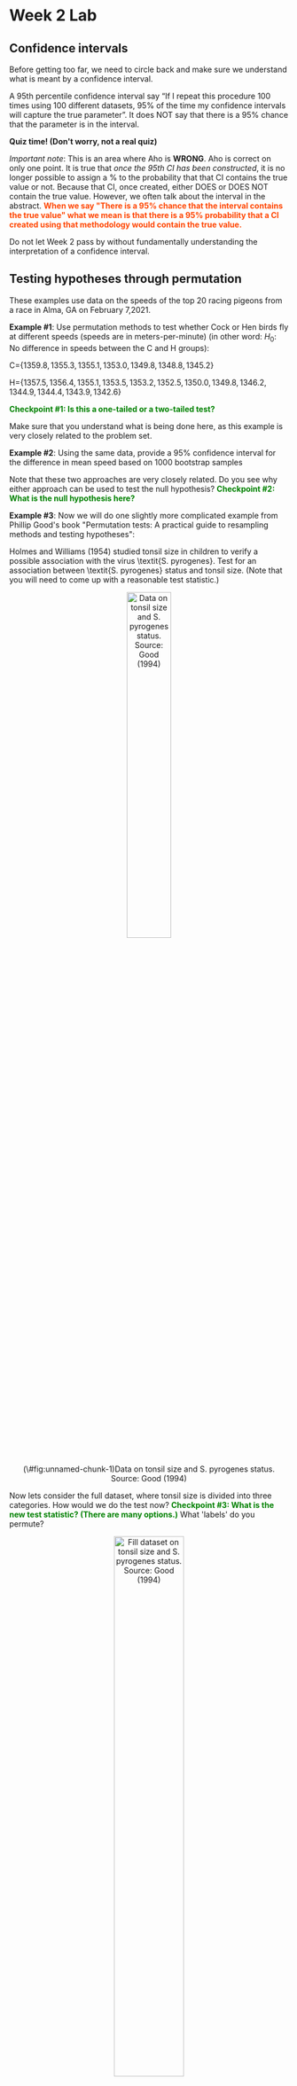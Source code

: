Week 2 Lab
=============

Confidence intervals
-----------------------

Before getting too far, we need to circle back and make sure we understand what is meant by a confidence interval. 

A 95th percentile confidence interval say “If I repeat this procedure 100 times using 100 different datasets, 95% of the time my confidence intervals will capture the true parameter”. It does NOT say that there is a 95% chance that the parameter is in the interval.

**Quiz time! (Don't worry, not a real quiz)**

*Important note*: This is an area where Aho is **WRONG**. Aho is correct on only one point. It is true that *once the 95th CI has been constructed*, it is no longer possible to assign a $\%$ to the probability that that CI contains the true value or not. Because that CI, once created, either DOES or DOES NOT contain the true value. However, we often talk about the interval in the abstract. **<span style="color: orangered;">When we say "There is a 95$\%$ chance that the interval contains the true value" what we mean is that there is a 95$\%$ probability that a CI created using that methodology would contain the true value.</span>**

Do not let Week 2 pass by without fundamentally understanding the interpretation of a confidence interval. 

Testing hypotheses through permutation
------------------------------------

These examples use data on the speeds of the top 20 racing pigeons from a race in Alma, GA on February 7,2021. 

**Example #1**: Use permutation methods to test whether Cock or Hen birds fly at different speeds (speeds are in meters-per-minute) (in other word: $H_{0}$: No difference in speeds between the C and H groups):

C=$\{1359.8,1355.3,1355.1,1353.0,1349.8,1348.8,1345.2\}$

H=$\{1357.5,1356.4,1355.1,1353.5,1353.2,1352.5,1350.0,1349.8,1346.2,1344.9,1344.4,1343.9,1342.6\}$

**<span style="color: green;">Checkpoint #1: Is this a one-tailed or a two-tailed test?</span>**

Make sure that you understand what is being done here, as this example is very closely related to the problem set.


**Example #2**: Using the same data, provide a 95% confidence interval for the difference in mean speed based on 1000 bootstrap samples

Note that these two approaches are very closely related. Do you see why either approach can be used to test the null hypothesis? **<span style="color: green;">Checkpoint #2: What is the null hypothesis here?</span>**

**Example #3**: Now we will do one slightly more complicated example from Phillip Good's book "Permutation tests: A practical guide to resampling methods and testing hypotheses":

Holmes and Williams (1954) studied tonsil size in children to verify a possible association with the virus \textit{S. pyrogenes}. Test for an association between \textit{S. pyrogenes} status and tonsil size. (Note that you will need to come up with a reasonable test statistic.)

<div class="figure" style="text-align: center">
<img src="Table2categories.png" alt="Data on tonsil size and S. pyrogenes status. Source: Good (1994)" width="40%" />
<p class="caption">(\#fig:unnamed-chunk-1)Data on tonsil size and S. pyrogenes status. Source: Good (1994)</p>
</div>

Now lets consider the full dataset, where tonsil size is divided into three categories. How would we do the test now? **<span style="color: green;">Checkpoint #3: What is the new test statistic? (There are many options.)</span>** What 'labels' do you permute?

<div class="figure" style="text-align: center">
<img src="Table3categories.png" alt="Fill dataset on tonsil size and S. pyrogenes status. Source: Good (1994)" width="50%" />
<p class="caption">(\#fig:unnamed-chunk-2)Fill dataset on tonsil size and S. pyrogenes status. Source: Good (1994)</p>
</div>

Basics of bootstrap and jackknife
------------------------------------

To get started with bootstrap and jackknife techniques, we start by working through a very simple example. First we simulate some data


```r
x<-seq(0,9,by=1)
```

This will constutute our "data". Let's print the result of sampling with replacement to get a sense for it...


```r
table(sample(x,size=length(x),replace=T))
```

```
## 
## 0 1 3 6 8 
## 1 3 1 4 1
```

Now we will write a little script to take bootstrap samples and calculate the means of each of these bootstrap samples


```r
xmeans<-vector(length=1000)
for (i in 1:1000)
  {
  xmeans[i]<-mean(sample(x,replace=T))
  }
```

The actual number of bootstrapped samples is arbitrary *at this point* but there are ways of characterizing the precision of the bootstrap (jackknife-after-bootstrap) which might inform the number of bootstrap samples needed. *In practice*, people tend to pick some arbitrary but large number of bootstrap samples because computers are so fast that it is often easy to draw far more samples than are actually needed. When calculation of the statistic is slow (as might be the case if you are using the samples to construct a phylogeny, for example), then you would need to be more concerned with the number of bootstrap samples. 

First, lets just look at a histogram of the bootstrapped means and plot the actual sample mean on the histogram for comparison



```r
hist(xmeans,breaks=30,col="pink")
abline(v=mean(x),lwd=2)
```

<img src="Week-2-lab_files/figure-html/unnamed-chunk-6-1.png" width="672" />

Calculating bias and standard error
-----------------------------------

From these we can calculate the bias and standard deviation for the mean (which is the "statistic"):

$$
\widehat{Bias_{boot}} = \left(\frac{1}{k}\sum^{k}_{i=1}\theta^{*}_{i}\right)-\hat{\theta}
$$


```r
bias.boot<-mean(xmeans)-mean(x)
bias.boot
```

```
## [1] 0.0173
```

```r
hist(xmeans,breaks=30,col="pink")
abline(v=mean(x),lwd=5,col="black")
abline(v=mean(xmeans),lwd=2,col="yellow")
```

<img src="Week-2-lab_files/figure-html/unnamed-chunk-7-1.png" width="672" />

$$
\widehat{s.e._{boot}} = \sqrt{\frac{1}{k-1}\sum^{k}_{i=1}(\theta^{*}_{i}-\bar{\theta^{*}})^{2}}
$$


```r
se.boot<-sd(xmeans)
```

We can find the confidence intervals in two ways:

Method #1: Assume the bootstrap statistics are normally distributed


```r
LL.boot<-mean(xmeans)-1.96*se.boot #where did 1.96 come from?
UL.boot<-mean(xmeans)+1.96*se.boot
LL.boot
```

```
## [1] 2.73547
```

```r
UL.boot
```

```
## [1] 6.29913
```

Method #2: Simply take the quantiles of the bootstrap statistics


```r
quantile(xmeans,c(0.025,0.975))
```

```
##  2.5% 97.5% 
##   2.8   6.3
```

Let's compare this to what we would have gotten if we had used normal distribution theory. First we have to calculate the standard error:


```r
se.normal<-sqrt(var(x)/length(x))
LL.normal<-mean(x)-qt(0.975,length(x)-1)*se.normal
UL.normal<-mean(x)+qt(0.975,length(x)-1)*se.normal
LL.normal
```

```
## [1] 2.334149
```

```r
UL.normal
```

```
## [1] 6.665851
```

In this case, the confidence intervals we got from the normal distribution theory are too wide.

**<span style="color: green;">Checkpoint #4: Does it make sense why the normal distribution theory intervals are too wide?</span>** Because the original were were uniformly distributed, the data has higher variance than would be expected and therefore the standard error is higher than would be expected.

There are two packages that provide functions for bootstrapping, 'boot' and 'boostrap'. We will start by using the 'bootstrap' package, which was originally designed for Efron and Tibshirani's monograph on the bootstrap. 

To test the main functionality of the 'bootstrap' package, we will use the data we already have. The 'bootstrap' function requires the input of a user-defined function to calculate the statistic of interest. Here I will write a function that calculates the mean of the input values.


```r
library(bootstrap)
theta<-function(x)
  {
    mean(x)
  }
results<-bootstrap(x=x,nboot=1000,theta=theta)
results
```

```
## $thetastar
##    [1] 4.6 3.8 4.6 4.5 4.7 3.6 5.2 5.4 6.3 4.2 3.5 5.8 5.3 3.4 5.6 5.2 5.2 5.0
##   [19] 2.7 4.4 4.4 4.4 3.5 3.7 5.3 3.6 4.6 5.1 5.1 3.2 5.3 3.8 3.9 4.6 4.8 2.2
##   [37] 3.7 4.7 4.9 3.8 4.7 3.9 4.5 5.2 3.5 5.9 5.2 4.4 4.2 3.4 4.7 4.8 3.7 5.5
##   [55] 4.8 4.8 4.5 3.3 4.6 3.9 4.3 6.1 4.6 4.4 3.9 4.1 5.7 5.9 4.7 4.8 4.8 3.6
##   [73] 4.5 6.2 6.0 6.0 3.3 5.6 4.7 4.1 5.7 4.9 5.4 4.3 3.6 4.8 5.0 5.7 5.8 5.2
##   [91] 3.1 2.0 4.7 4.0 4.9 5.0 5.3 3.1 4.3 4.3 5.6 2.9 3.8 5.5 4.8 4.7 4.6 4.5
##  [109] 4.7 3.7 6.9 4.7 4.5 5.4 5.3 6.0 4.5 3.0 5.8 4.5 4.7 6.4 5.0 2.7 4.3 3.9
##  [127] 4.4 5.8 4.9 3.5 5.3 5.2 5.4 4.4 4.2 3.5 5.4 5.1 5.9 4.0 5.7 4.5 5.8 6.1
##  [145] 5.4 2.9 5.3 4.8 4.7 4.8 4.1 4.4 5.4 5.8 4.6 4.6 5.9 4.5 4.0 3.4 5.8 4.6
##  [163] 5.5 7.2 4.8 4.1 5.2 3.9 6.1 4.5 4.3 3.8 4.9 4.6 5.7 4.2 5.0 5.4 4.1 3.1
##  [181] 3.5 4.8 4.7 5.6 4.4 2.7 4.8 4.7 4.6 4.6 4.2 5.7 4.1 4.4 3.4 4.1 5.2 6.2
##  [199] 4.1 5.0 4.0 4.3 4.9 5.5 5.7 4.0 4.0 4.5 5.8 4.6 5.2 3.5 4.1 6.3 4.8 6.0
##  [217] 4.6 4.6 5.3 4.9 5.5 4.8 4.5 3.9 5.0 3.7 4.8 3.4 4.2 4.1 2.7 4.1 5.5 5.0
##  [235] 4.7 4.3 4.5 3.6 5.9 3.7 5.4 5.6 4.4 6.1 4.5 4.9 4.9 4.1 5.3 3.5 5.6 2.8
##  [253] 4.8 3.2 3.9 3.2 5.4 3.7 3.4 3.9 5.0 3.9 5.2 3.1 5.1 4.6 4.5 3.7 5.3 3.3
##  [271] 4.2 3.5 3.6 5.5 4.7 6.0 5.0 3.8 1.6 6.1 3.5 5.3 5.4 4.7 3.9 4.6 4.0 4.2
##  [289] 3.7 2.8 4.3 3.8 5.3 4.2 4.5 4.7 3.8 4.1 5.5 5.0 4.4 4.0 4.8 4.7 5.0 4.6
##  [307] 4.3 4.4 5.9 3.8 5.7 3.5 5.4 4.0 5.5 3.9 4.5 4.8 4.3 4.5 3.7 4.9 4.4 5.0
##  [325] 3.5 5.2 4.4 5.8 5.8 4.7 6.3 4.6 3.5 3.9 3.9 4.4 3.9 5.2 4.9 4.5 2.2 4.3
##  [343] 6.2 5.7 4.6 4.8 3.8 2.9 3.6 5.6 5.6 4.2 6.6 4.8 4.0 6.6 5.2 5.4 4.0 5.0
##  [361] 3.9 5.1 4.2 3.6 4.3 5.3 4.7 4.5 3.9 5.4 3.6 5.6 5.6 5.6 3.6 4.8 4.0 3.8
##  [379] 4.4 1.0 4.0 3.7 5.4 5.4 5.1 5.7 5.0 4.8 5.0 6.0 5.2 5.4 5.2 4.3 5.3 3.0
##  [397] 3.9 3.9 3.9 4.0 5.1 4.9 4.8 5.2 4.4 3.3 4.6 3.4 4.5 4.8 4.7 4.2 3.3 3.8
##  [415] 4.7 3.8 4.1 4.1 4.9 5.1 4.4 5.0 2.4 3.9 5.9 5.2 5.3 2.8 5.1 4.9 3.5 2.8
##  [433] 6.6 5.8 5.1 2.4 5.0 2.9 4.4 4.5 4.8 5.5 5.1 4.8 4.0 5.6 4.3 4.1 3.6 4.0
##  [451] 3.2 4.2 4.7 4.9 4.9 3.1 6.2 4.7 4.7 5.0 6.6 5.3 5.3 4.8 5.0 3.4 4.6 4.6
##  [469] 5.3 4.3 4.8 6.4 4.4 4.1 4.6 3.9 5.5 4.0 4.7 3.9 5.3 4.8 4.3 4.3 5.2 4.6
##  [487] 4.3 6.4 5.3 3.7 6.5 4.2 5.8 4.1 5.1 5.6 4.9 5.1 3.8 5.7 4.5 5.6 4.5 5.2
##  [505] 3.6 4.4 5.5 4.4 4.8 4.6 4.5 4.0 3.5 4.1 4.6 4.2 4.3 4.1 5.2 3.8 5.4 6.1
##  [523] 3.2 3.0 3.7 6.0 6.6 5.4 4.6 4.5 4.6 5.3 5.6 4.8 5.8 4.5 3.2 5.2 4.3 6.1
##  [541] 4.5 3.2 4.2 5.6 4.7 4.2 3.8 5.2 5.2 3.5 4.7 4.9 4.3 5.1 4.2 4.2 4.4 4.0
##  [559] 4.5 4.7 3.8 4.2 4.6 3.4 4.6 5.0 5.0 6.6 6.6 3.4 6.3 3.4 4.4 4.5 5.3 4.0
##  [577] 6.1 3.9 4.7 6.3 4.5 4.2 5.1 2.8 6.4 3.9 3.4 4.3 5.1 5.1 3.6 3.3 5.5 4.7
##  [595] 4.6 3.1 3.3 3.9 5.2 5.8 5.0 3.7 4.3 4.8 4.0 5.4 3.9 4.0 4.4 4.2 3.6 4.2
##  [613] 3.9 4.8 4.9 4.0 5.5 4.1 4.4 4.7 4.5 5.2 6.2 4.4 4.2 5.2 5.8 4.8 4.6 3.2
##  [631] 4.8 4.3 4.7 3.2 3.9 5.2 3.5 4.8 4.9 5.3 4.4 4.5 4.9 3.0 3.3 4.2 5.6 3.8
##  [649] 4.9 4.7 5.6 3.6 3.5 5.2 3.8 3.2 4.4 3.6 4.0 4.6 4.9 4.5 4.2 4.6 3.8 5.7
##  [667] 5.4 4.9 5.6 4.4 4.1 5.1 5.0 2.9 5.1 4.4 3.2 6.0 4.1 4.1 5.2 4.5 5.4 4.3
##  [685] 6.1 3.9 3.2 5.6 3.1 3.2 3.8 2.9 4.1 4.6 4.8 4.6 5.1 3.3 3.1 5.3 3.1 5.1
##  [703] 5.1 4.7 4.8 3.4 4.5 5.0 3.8 4.7 4.2 5.2 3.9 4.2 4.6 5.3 6.5 4.7 5.9 4.2
##  [721] 4.2 6.0 4.8 6.0 5.4 4.6 4.5 4.9 3.7 6.7 3.7 3.8 4.7 5.1 3.6 5.2 5.4 5.1
##  [739] 4.0 4.6 4.6 4.7 4.5 4.9 5.4 4.4 4.1 4.4 4.7 5.8 3.8 3.2 3.5 4.1 5.5 6.1
##  [757] 5.1 5.7 5.6 3.8 5.0 5.3 3.8 4.6 4.8 6.5 4.1 4.3 4.2 5.2 5.5 5.4 4.4 4.0
##  [775] 4.2 3.7 4.6 3.6 3.8 4.8 6.0 4.1 5.6 4.1 6.1 5.1 3.2 4.3 3.4 5.6 5.4 5.1
##  [793] 4.6 4.8 5.4 3.2 4.5 4.7 4.9 2.4 4.6 6.4 4.7 5.3 4.6 3.8 3.2 4.5 4.1 3.3
##  [811] 4.8 4.7 3.3 5.0 4.6 4.0 5.5 3.5 4.6 3.6 4.2 6.4 5.2 3.5 3.9 4.8 4.4 3.7
##  [829] 4.2 5.2 3.7 3.5 5.8 3.8 4.0 6.6 4.9 4.4 3.0 4.0 4.1 2.7 4.9 5.5 4.8 5.4
##  [847] 5.8 3.6 3.5 3.4 3.9 4.1 4.9 5.7 4.7 4.6 3.1 5.1 2.7 6.9 3.8 4.2 4.1 3.8
##  [865] 4.9 4.3 5.0 4.1 5.6 5.3 6.2 4.2 5.7 6.1 5.9 5.0 6.5 4.8 5.2 5.1 5.3 5.8
##  [883] 3.8 4.4 5.1 5.0 6.4 4.9 4.3 4.2 5.5 3.6 7.7 4.4 4.2 3.3 3.8 4.4 4.3 4.8
##  [901] 5.1 5.8 2.8 3.4 4.5 5.0 4.3 4.9 3.0 4.7 4.3 3.5 5.7 4.1 4.4 3.3 4.4 4.7
##  [919] 3.5 3.4 4.2 4.4 4.4 4.8 6.1 5.5 3.9 5.3 4.5 6.4 4.7 4.4 5.2 4.7 4.9 3.7
##  [937] 4.2 4.7 2.3 5.3 3.8 5.5 6.1 5.0 4.0 3.2 4.8 4.0 4.6 5.2 5.2 4.8 3.6 3.6
##  [955] 4.0 4.0 4.9 4.9 6.0 3.7 4.7 3.8 6.3 4.1 6.5 5.1 2.9 5.5 5.9 5.5 5.6 3.7
##  [973] 2.6 4.7 2.4 5.5 5.7 2.7 5.4 5.0 3.5 3.4 6.7 3.5 4.9 5.3 4.2 4.4 4.8 4.4
##  [991] 5.3 3.4 4.0 4.2 5.8 5.1 4.3 5.0 5.9 4.1
## 
## $func.thetastar
## NULL
## 
## $jack.boot.val
## NULL
## 
## $jack.boot.se
## NULL
## 
## $call
## bootstrap(x = x, nboot = 1000, theta = theta)
```

```r
quantile(results$thetastar,c(0.025,0.975))
```

```
##  2.5% 97.5% 
##   2.9   6.4
```

Notice that we get exactly what we got last time. This illustrates an important point, which is that the bootstrap functions are often no easier to use than something you could write yourself.

You can also define a function of the bootstrapped statistics (we have been calling this theta) to pull out immediately any summary statistics you are interested in from the bootstrapped thetas.

Here I will write a function that calculates the bias of my estimate of the mean (which is 4.5 [i.e. the mean of the number 0,1,2,3,4,5,6,7,8,9])


```r
bias<-function(x)
  {
  mean(x)-4.5
  }
results<-bootstrap(x=x,nboot=1000,theta=theta,func=bias)
results
```

```
## $thetastar
##    [1] 3.6 4.5 3.4 5.3 3.9 4.8 5.1 5.1 4.1 4.0 4.7 3.9 2.2 3.9 5.5 5.0 3.1 5.0
##   [19] 4.5 3.3 5.8 3.8 5.9 4.5 4.8 3.9 5.0 5.3 4.7 2.9 2.5 4.9 3.8 5.1 4.7 4.2
##   [37] 4.6 6.3 4.2 3.5 4.9 2.1 2.9 4.0 3.7 4.8 5.4 4.6 4.8 5.2 5.7 4.7 4.4 4.4
##   [55] 5.0 3.9 3.6 6.5 3.1 3.8 5.4 4.4 5.2 3.5 4.7 4.4 4.9 4.3 6.0 4.7 3.8 3.9
##   [73] 3.7 5.6 3.4 5.8 5.2 4.1 3.2 4.7 4.4 3.8 4.8 4.3 4.8 2.2 3.9 4.6 5.1 4.2
##   [91] 4.6 4.2 5.3 3.7 4.2 4.1 4.9 3.0 4.9 4.6 2.1 4.8 5.4 6.3 6.1 3.2 5.4 5.3
##  [109] 2.7 2.0 3.0 5.7 4.8 3.9 4.0 4.4 3.8 3.4 5.1 6.6 5.5 5.1 3.8 4.4 3.8 4.0
##  [127] 4.1 3.3 4.4 5.3 5.3 4.0 4.9 5.9 3.9 4.9 3.8 4.7 5.5 4.6 3.3 4.9 3.6 3.8
##  [145] 3.6 3.2 3.4 3.6 4.7 5.6 3.8 5.1 3.8 4.9 3.1 3.8 4.6 5.2 4.0 5.7 3.2 4.8
##  [163] 4.4 2.4 4.3 5.1 5.2 1.8 3.5 5.2 4.2 4.8 4.9 4.4 5.7 3.5 5.3 5.4 3.9 4.4
##  [181] 5.4 4.8 4.5 5.5 5.2 5.5 5.5 3.5 4.9 5.6 4.9 4.2 4.2 3.8 5.5 4.1 4.2 5.9
##  [199] 5.6 3.3 2.5 5.8 3.5 3.1 4.2 4.3 3.9 4.6 3.3 2.4 4.7 3.6 4.5 3.7 5.9 5.0
##  [217] 4.0 4.4 4.7 2.6 5.5 4.1 4.2 5.1 3.1 3.0 5.0 2.7 5.4 4.4 5.1 4.7 2.2 5.2
##  [235] 5.4 3.3 3.7 4.6 4.7 4.6 5.2 4.1 5.8 4.4 4.5 6.2 2.9 4.9 3.3 2.4 5.6 2.9
##  [253] 3.9 5.1 3.4 4.7 4.6 4.0 4.8 5.3 4.5 5.3 6.0 6.2 3.3 5.2 2.9 5.1 4.5 6.3
##  [271] 6.0 3.4 5.6 4.9 4.2 4.0 3.7 5.1 5.0 4.4 4.7 5.0 4.6 4.7 5.0 3.1 5.5 4.9
##  [289] 3.3 5.0 4.7 5.2 4.6 5.3 5.7 4.9 5.4 5.0 4.2 4.7 4.1 2.4 4.0 5.4 5.8 5.2
##  [307] 6.7 4.3 5.0 5.8 3.6 5.1 3.3 3.5 5.3 4.2 2.7 4.4 5.3 2.3 4.6 3.8 5.1 4.4
##  [325] 6.2 4.4 5.5 2.8 5.1 4.9 2.3 5.3 5.6 3.2 3.8 5.1 3.9 4.0 4.0 4.3 3.9 5.6
##  [343] 6.1 4.4 4.8 3.3 4.7 4.5 4.4 4.2 4.2 4.3 4.6 3.6 3.8 5.6 4.6 4.6 3.7 4.3
##  [361] 5.4 6.3 4.5 4.7 4.3 4.4 4.0 5.7 3.5 4.2 4.6 5.7 4.5 6.3 4.8 5.4 4.9 5.0
##  [379] 3.7 7.0 5.0 4.9 6.0 4.6 6.2 4.6 3.8 2.5 4.6 3.4 5.9 4.1 3.7 5.2 6.3 3.1
##  [397] 4.5 5.8 4.2 4.9 5.1 5.5 5.2 3.3 3.6 4.2 5.0 4.1 5.0 3.8 6.1 5.5 4.3 3.8
##  [415] 4.1 3.6 5.1 4.0 5.2 4.2 2.2 6.1 3.7 5.8 5.4 3.6 3.8 6.0 3.9 5.3 4.3 4.0
##  [433] 4.1 5.5 6.3 4.5 4.6 3.8 5.8 5.7 5.4 3.7 3.5 4.0 3.4 4.2 4.5 4.5 5.0 3.5
##  [451] 4.4 5.1 4.3 4.7 5.1 3.3 3.4 3.6 5.1 2.9 4.6 6.0 5.5 5.7 4.3 5.4 4.3 5.9
##  [469] 5.9 4.0 5.4 3.4 4.6 4.3 4.7 5.3 5.2 5.6 4.0 3.2 4.6 4.0 2.9 3.8 3.2 4.4
##  [487] 3.8 4.2 5.3 3.7 5.4 5.4 5.5 5.2 5.5 3.5 5.4 5.6 3.5 4.6 4.0 4.6 4.1 4.9
##  [505] 5.2 4.1 3.3 4.9 5.3 3.1 1.8 4.5 4.9 3.8 5.3 4.8 4.9 5.1 4.3 3.3 5.8 4.2
##  [523] 4.9 4.2 5.4 4.6 5.0 4.5 4.0 5.4 4.6 4.5 4.7 5.1 3.5 4.6 4.4 4.4 5.0 4.2
##  [541] 3.2 3.7 3.9 5.2 3.5 5.7 4.7 5.3 3.3 4.8 3.2 4.9 5.4 6.3 3.3 5.2 5.0 5.1
##  [559] 5.4 5.6 4.3 4.5 4.5 5.3 4.3 3.8 4.8 4.8 5.6 4.7 5.3 4.5 4.5 3.8 3.0 5.7
##  [577] 4.8 4.5 4.9 4.1 3.6 5.6 5.2 3.9 4.3 4.8 3.9 3.4 5.3 4.3 3.3 4.0 6.2 4.8
##  [595] 6.8 4.4 4.3 5.0 5.8 4.6 4.3 4.4 4.2 2.5 5.5 5.1 6.5 3.0 4.4 4.2 4.2 3.5
##  [613] 4.7 4.3 3.3 4.2 5.7 3.6 4.2 3.9 5.0 5.7 3.6 5.5 4.8 3.2 5.1 3.9 5.0 3.9
##  [631] 4.6 4.2 4.1 3.0 3.6 3.8 3.4 5.3 4.4 3.5 5.6 3.9 4.8 3.8 4.4 6.4 4.8 5.1
##  [649] 4.8 4.9 4.2 3.8 3.7 3.1 4.3 4.2 4.0 6.1 4.7 5.2 3.1 4.8 5.2 4.8 3.8 2.9
##  [667] 5.6 3.1 3.1 4.0 4.0 6.2 4.9 3.1 5.7 3.2 3.9 4.4 3.9 4.0 4.4 4.3 4.5 3.1
##  [685] 5.7 4.7 4.9 4.6 4.7 3.9 4.2 4.5 4.3 4.8 5.2 2.6 4.5 4.7 3.4 5.7 4.0 3.8
##  [703] 4.8 5.6 5.5 2.9 4.3 4.9 2.7 3.3 2.5 5.4 6.2 4.6 4.4 3.7 4.0 4.0 4.2 5.9
##  [721] 3.2 5.1 5.7 4.1 5.3 3.3 3.8 4.8 4.6 3.7 5.0 4.7 5.5 3.0 4.5 5.1 3.6 5.0
##  [739] 4.1 4.6 4.5 4.7 4.3 3.7 5.2 4.4 4.5 4.0 4.8 4.2 5.1 4.2 4.4 5.9 4.1 3.9
##  [757] 3.6 4.6 5.8 5.1 5.1 4.3 5.2 5.3 5.5 4.1 3.9 5.0 3.1 4.0 4.8 4.0 3.2 3.7
##  [775] 3.7 3.8 5.2 3.1 4.9 3.6 4.0 2.7 4.4 5.9 5.7 6.1 2.3 4.0 5.0 5.8 5.1 5.2
##  [793] 4.0 4.7 5.1 3.9 3.7 4.8 4.6 3.9 3.7 3.5 5.7 4.9 4.9 3.0 6.4 4.3 5.8 2.8
##  [811] 3.8 4.8 3.9 3.9 4.5 4.3 5.2 4.7 5.9 3.0 4.3 4.9 4.6 5.1 6.2 4.3 6.1 4.3
##  [829] 5.7 4.7 5.0 3.4 6.3 5.5 4.3 4.0 5.9 4.1 4.4 4.6 3.5 4.3 3.5 5.5 5.2 5.1
##  [847] 4.7 2.6 5.0 5.9 5.2 3.3 5.0 4.6 5.4 5.7 5.4 2.6 5.4 4.4 4.6 4.3 3.5 5.4
##  [865] 4.0 5.2 3.2 4.3 4.1 2.6 4.8 6.1 3.9 5.6 3.4 3.3 6.5 2.7 5.1 4.5 3.4 3.1
##  [883] 3.5 5.8 3.6 2.9 4.1 6.5 2.1 6.1 3.7 4.6 4.6 3.6 5.0 5.6 3.2 5.1 4.5 6.0
##  [901] 4.2 5.7 5.9 4.9 3.3 4.5 3.8 2.1 4.5 4.8 5.6 4.4 6.0 3.3 3.3 3.8 3.5 3.4
##  [919] 4.9 5.4 3.6 6.2 4.0 4.8 5.5 3.0 6.5 4.6 6.3 4.6 5.5 4.3 4.7 4.5 4.2 5.1
##  [937] 4.8 2.1 4.7 4.0 5.2 1.7 6.0 4.1 4.9 4.4 4.1 3.6 4.9 5.0 4.5 4.9 5.6 3.9
##  [955] 5.4 2.9 3.9 3.7 4.6 4.9 4.0 4.4 6.3 5.5 4.4 3.5 4.9 3.3 4.7 4.4 4.9 3.6
##  [973] 5.1 6.1 5.0 4.1 5.8 2.8 3.4 5.1 5.7 3.8 2.4 4.3 4.2 3.4 4.5 5.0 4.6 4.8
##  [991] 3.0 5.6 4.4 4.5 6.0 6.2 5.7 5.5 4.2 2.8
## 
## $func.thetastar
## [1] -0.017
## 
## $jack.boot.val
##  [1]  0.49181287  0.41250000  0.28066465  0.12339833 -0.01855956 -0.06880223
##  [7] -0.15890805 -0.33707865 -0.44081633 -0.54894260
## 
## $jack.boot.se
## [1] 1.012311
## 
## $call
## bootstrap(x = x, nboot = 1000, theta = theta, func = bias)
```

Compare this to 'bias.boot' (our result from above). Why might it not be the same? Try running the same section of code several times. See how the value of the bias ($func.thetastar) jumps around? We should not be surprised by this because we can look at the jackknife-after-bootstrap estimate of the standard error of the function (in this case, that function is the bias) and we can see that it is not so small that we wouldn't expect some variation in these values.

Remember, everything we have discussed today are estimates. The statistic as applied to your data will change with new data, as will the standard error, the confidence intervals - everything! All of these values have sampling distributions and are subject to change if you repeated the procedure with new data.

Note that we can calculate any function of $\theta^{*}$. A simple example would be the 72nd percentile:


```r
perc72<-function(x)
  {
  quantile(x,probs=c(0.72))
  }
results<-bootstrap(x=x,nboot=1000,theta=theta,func=perc72)
results
```

```
## $thetastar
##    [1] 4.5 2.4 2.8 2.8 4.6 4.7 4.3 3.1 4.4 4.9 4.3 4.3 4.2 3.5 5.4 3.0 4.0 5.4
##   [19] 4.6 5.7 4.3 3.5 4.8 5.0 3.1 4.2 4.0 4.6 3.3 5.5 4.6 5.4 2.3 6.2 2.6 5.4
##   [37] 4.2 3.8 4.0 4.2 3.3 5.0 5.4 5.8 4.0 5.1 4.2 3.7 4.7 3.9 5.4 5.3 4.8 5.0
##   [55] 6.7 4.7 5.0 5.3 3.2 4.9 4.8 3.8 5.0 5.7 4.1 3.0 4.4 4.4 4.6 5.0 5.7 4.5
##   [73] 5.4 5.0 3.7 5.1 4.7 3.8 6.0 4.4 5.0 4.3 5.2 2.9 5.5 5.0 4.7 4.1 4.1 3.8
##   [91] 3.2 4.2 3.9 4.9 3.2 3.8 3.3 4.4 3.0 5.1 3.3 4.6 3.4 6.3 5.2 4.5 3.6 4.3
##  [109] 4.3 3.9 4.1 4.8 3.6 4.6 4.3 4.4 4.9 3.0 4.1 4.5 4.0 3.4 6.2 4.3 4.2 6.4
##  [127] 4.9 4.6 5.7 4.3 4.0 5.7 3.7 5.3 4.1 3.7 4.3 4.0 4.2 4.8 4.5 6.1 5.5 5.1
##  [145] 4.8 5.0 5.1 3.3 4.3 4.2 5.6 5.3 6.3 4.1 5.6 4.5 6.0 5.1 4.4 6.1 3.1 4.5
##  [163] 5.6 5.8 5.1 4.1 4.2 5.9 4.5 3.5 4.6 5.4 5.8 4.4 3.4 5.5 4.9 4.6 4.0 5.5
##  [181] 3.1 5.6 5.0 6.6 4.6 4.3 5.1 4.6 5.9 5.3 5.4 5.7 4.4 5.0 4.3 3.4 3.7 3.0
##  [199] 5.3 6.2 3.0 4.3 3.9 5.1 3.7 4.0 3.4 6.0 4.7 4.8 5.1 3.5 2.7 5.3 5.0 4.0
##  [217] 5.1 5.0 5.5 4.9 3.9 5.5 4.6 5.4 4.3 4.6 4.5 3.8 3.9 4.4 5.2 4.2 5.4 4.1
##  [235] 5.2 4.0 5.2 3.5 4.0 5.7 5.8 5.2 6.0 3.1 6.9 4.3 3.7 3.3 6.2 3.4 2.5 4.2
##  [253] 5.5 4.7 5.6 5.5 3.3 2.8 4.9 4.8 6.7 4.5 4.7 4.4 3.6 5.8 4.0 4.6 3.5 5.0
##  [271] 5.5 4.0 4.8 5.1 4.9 5.4 5.1 4.4 4.5 2.3 6.4 4.7 3.0 4.3 3.6 4.0 4.0 5.1
##  [289] 5.6 4.0 3.5 3.2 6.6 3.7 6.2 5.2 3.7 4.1 4.1 4.0 3.1 3.2 5.4 2.8 4.7 4.2
##  [307] 5.0 5.6 3.4 5.0 4.1 6.6 2.2 4.2 4.4 2.1 3.2 4.5 3.6 3.6 6.7 4.3 4.3 5.9
##  [325] 4.7 3.5 4.9 5.2 6.4 4.3 4.1 5.3 2.8 3.8 4.2 4.5 5.1 3.2 3.8 3.2 2.4 4.0
##  [343] 3.7 5.4 3.5 4.3 4.0 3.6 6.2 4.4 3.5 4.1 3.7 3.5 4.6 5.0 5.1 5.3 4.2 3.6
##  [361] 6.8 3.6 3.8 2.3 4.7 4.5 4.0 5.1 4.7 5.4 5.0 7.1 4.5 4.3 3.2 4.9 4.3 4.1
##  [379] 4.9 3.9 4.9 4.0 4.1 3.8 3.1 5.1 4.0 4.2 3.1 4.0 5.2 3.0 3.1 5.3 4.9 3.5
##  [397] 3.1 4.0 4.3 5.7 5.4 4.9 5.3 4.6 3.1 3.9 3.7 4.1 4.0 6.1 4.5 3.7 5.7 5.8
##  [415] 4.1 4.6 3.6 3.9 6.1 5.7 3.3 5.8 5.0 2.7 3.7 4.4 5.3 3.8 4.1 5.4 5.7 5.7
##  [433] 5.6 5.7 4.9 3.8 4.1 5.4 4.3 3.9 3.3 4.5 4.3 4.4 5.3 3.9 3.3 4.4 4.9 4.4
##  [451] 4.6 4.8 5.5 3.8 3.4 4.2 4.0 4.5 3.8 4.6 5.1 6.2 4.9 4.0 4.5 3.7 5.2 2.9
##  [469] 4.8 4.2 5.5 4.2 5.7 4.3 4.7 5.2 5.1 6.2 4.0 4.7 6.5 5.1 5.7 5.0 4.7 4.3
##  [487] 4.5 5.5 4.3 4.0 5.2 4.5 5.7 3.6 4.0 4.8 4.2 4.4 3.0 5.4 5.8 4.7 2.8 4.7
##  [505] 4.8 5.0 5.0 4.5 5.6 5.0 4.9 4.6 3.6 4.9 6.0 4.3 4.5 2.9 3.9 3.7 6.0 3.1
##  [523] 6.3 5.7 3.8 4.0 4.8 4.5 4.6 4.2 4.8 6.2 3.7 4.3 3.5 4.9 6.5 4.5 4.3 4.3
##  [541] 5.2 4.5 4.6 2.9 4.7 4.2 3.1 4.2 4.0 4.1 5.6 5.1 4.5 2.8 6.1 2.9 4.1 5.3
##  [559] 2.6 5.2 3.8 3.8 6.5 3.5 5.1 5.1 2.7 2.3 5.1 5.0 4.3 5.0 5.7 4.7 5.0 4.5
##  [577] 4.3 5.4 4.9 1.8 5.5 4.3 4.7 4.7 4.4 4.4 5.4 4.7 4.4 5.3 2.8 4.7 4.4 5.7
##  [595] 3.9 5.1 4.5 5.7 4.6 4.2 6.0 3.8 5.5 5.6 4.6 4.2 4.2 4.7 3.7 4.2 3.4 5.4
##  [613] 5.2 6.1 3.2 6.1 5.7 6.3 4.9 2.2 4.8 3.5 3.6 3.7 4.6 4.9 5.8 5.1 5.7 3.7
##  [631] 4.4 4.9 2.7 3.8 4.2 3.2 5.3 3.4 5.4 4.8 3.0 5.0 3.9 3.9 5.5 5.0 3.8 5.4
##  [649] 5.0 4.7 3.7 3.6 3.4 2.6 2.9 3.5 4.3 6.2 6.5 4.7 4.1 4.3 5.4 4.5 5.6 3.4
##  [667] 4.1 5.6 6.3 3.5 3.7 3.2 4.5 4.0 4.2 5.2 5.6 5.9 4.0 5.2 3.4 5.2 5.2 5.3
##  [685] 4.7 5.0 5.8 4.9 3.6 3.6 4.4 5.3 5.2 4.4 4.6 4.4 4.8 5.7 4.2 3.8 5.4 5.2
##  [703] 3.3 5.8 3.6 4.3 4.4 4.1 4.8 3.6 5.3 4.7 4.2 6.0 3.5 5.3 4.4 6.3 3.8 4.7
##  [721] 5.7 3.0 4.5 4.1 5.5 4.9 5.0 5.7 5.0 3.5 3.7 4.2 2.0 4.5 4.2 3.7 5.0 5.0
##  [739] 5.3 5.0 4.8 4.2 3.9 5.0 5.1 6.5 4.3 4.3 5.6 4.7 3.7 3.9 4.5 4.4 4.2 5.0
##  [757] 4.2 3.9 4.3 4.4 4.9 4.9 5.8 4.8 4.9 4.1 4.2 4.3 6.1 5.8 3.7 4.4 4.6 3.1
##  [775] 3.3 5.5 3.4 4.7 5.5 5.0 3.6 5.4 4.0 5.8 5.3 6.3 3.7 3.5 4.6 3.8 5.0 4.4
##  [793] 4.4 4.9 4.5 5.0 4.1 5.4 3.1 5.0 3.5 4.3 6.1 3.5 4.2 6.2 5.2 4.4 3.6 3.7
##  [811] 4.4 5.1 7.0 4.5 3.7 4.9 4.8 4.5 4.4 3.4 2.7 6.0 3.7 4.6 3.2 4.0 5.4 2.8
##  [829] 5.0 4.4 4.5 5.8 3.3 4.0 5.7 3.8 4.3 2.9 4.0 5.1 6.0 3.0 3.0 4.5 5.7 4.7
##  [847] 4.2 6.0 5.1 4.9 5.3 4.4 5.4 6.0 5.4 4.3 4.6 3.6 3.8 5.8 4.7 4.4 4.8 5.3
##  [865] 5.5 5.3 4.3 5.9 3.4 5.1 3.9 5.3 5.3 4.5 3.7 2.8 3.7 4.2 5.1 6.1 4.9 3.3
##  [883] 5.6 3.5 4.2 5.3 5.8 4.3 4.3 4.8 4.6 4.7 5.4 5.8 4.4 5.3 6.4 3.9 2.9 4.4
##  [901] 4.6 2.4 4.4 3.5 5.4 4.6 3.5 4.1 6.0 4.5 4.7 3.6 4.1 4.8 4.4 3.8 4.8 5.2
##  [919] 3.4 3.0 5.9 4.9 3.3 4.2 5.2 3.9 5.2 3.3 4.7 3.0 6.1 5.8 3.7 4.8 2.5 4.2
##  [937] 4.5 3.6 5.6 6.4 4.6 5.1 5.1 5.3 4.1 3.2 4.4 4.7 4.0 4.5 4.5 1.7 3.3 5.7
##  [955] 6.3 4.2 5.3 6.3 3.5 4.7 4.7 5.8 4.0 4.6 4.7 4.4 3.7 3.6 4.0 6.3 4.3 6.2
##  [973] 4.3 4.4 4.5 4.9 4.6 5.4 5.4 3.2 3.6 5.6 3.1 4.7 3.5 5.4 4.7 5.2 4.8 4.5
##  [991] 3.8 4.9 2.7 3.6 5.0 3.4 4.8 4.9 5.3 4.9
## 
## $func.thetastar
## 72% 
## 5.1 
## 
## $jack.boot.val
##  [1] 5.500 5.500 5.400 5.300 5.200 5.000 5.000 4.900 4.600 4.464
## 
## $jack.boot.se
## [1] 1.027318
## 
## $call
## bootstrap(x = x, nboot = 1000, theta = theta, func = perc72)
```

On Tuesday we went over an example in which we bootstrapped the correlation coefficient between LSAT scores and GPA. To do that, we sampled pairs of (LSAT,GPA) data with replacement. Here is a little script that would do something like that using (X,Y) data that are independently drawn from the normal distribution


```r
xdata<-matrix(rnorm(30),ncol=2)
```

Everyone's data is going to be different. With such a small sample size, it would be easy to get a positive or negative correlation by random change, but on average across everyone's datasets, there should be zero correlation because the two columns are drawn independently.


```r
n<-15
theta<-function(x,xdata)
  {
  cor(xdata[x,1],xdata[x,2])
  }
results<-bootstrap(x=1:n,nboot=50,theta=theta,xdata=xdata) 
#NB: xdata is passed to the theta function, not needed for bootstrap function itself
```

Notice the parameters that get passed to the 'bootstrap' function are: (1) the indexes which will be sampled with replacement. This is different that the raw data but the end result is the same because both the indices and the raw data get passed to the function 'theta' (2) the number of bootrapped samples (in this case 50) (3) the function to calculate the statistic (4) the raw data.

Lets look at a histogram of the bootstrapped statistics $\theta^{*}$ and draw a vertical line for the statistic as applied to the original data.


```r
hist(results$thetastar,breaks=30,col="pink")
abline(v=cor(xdata[,1],xdata[,2]),lwd=2)
```

<img src="Week-2-lab_files/figure-html/unnamed-chunk-17-1.png" width="672" />

Parametric bootstrap
---------------------

Let's do one quick example of a parametric bootstrap. We haven't introduced distributions yet (except for the Gaussian, or Normal, distribution, which is the most familiar), so lets spend a few minutes exploring the Gamma distribution, just so we have it to work with for testing out parametric bootstrap. All we need to know is that the Gamma distribution is a continuous, non-negative distribution that takes two parameters, which we call "shape" and "rate". Lets plot a few examples just to see what a Gamma distribution looks like. (Note that the Gamma distribution can be parameterized by "shape" and "rate" OR by "shape" and "scale", where "scale" is just 1/"rate". R will allow you to use either (shape,rate) or (shape,scale) as long as you specify which you are providing.

<img src="Week-2-lab_files/figure-html/unnamed-chunk-18-1.png" width="672" />


Let's generate some fairly sparse data from a Gamma distribution


```r
original.data<-rgamma(10,3,5)
```

and calculate the skew of the data using the R function 'skewness' from the 'moments' package. 


```r
library(moments)
theta<-skewness(original.data)
head(theta)
```

```
## [1] 2.201447
```

What is skew? Skew describes how assymetric a distribution is. A distribution with a positive skew is a distribution that is "slumped over" to the right, with a right tail that is longer than the left tail. Alternatively, a distribution with negative skew has a longer left tail. Here we are just using it for illustration, as a property of a distribution that you may want to estimate using your data.

Lets use 'fitdistr' to fit a gamma distribution to these data. This function is an extremely handy function that takes in your data, the name of the distribution you are fitting, and some starting values (for the estimation optimizer under the hood), and it will return the parameter values (and their standard errors). We will learn in a couple weeks how R is doing this, but for now we will just use it out of the box. (Because we generated the data, we happen to know that the data are gamma distributed. In general we wouldn't know that, and we will see in a second that our assumption about the shape of the data really does make a difference.)


```r
library(MASS)
fit<-fitdistr(original.data,dgamma,list(shape=1,rate=1))
# fit<-fitdistr(original.data,"gamma")
# The second version would also work.
fit
```

```
##      shape       rate   
##    8.038008   13.022080 
##  ( 3.522626) ( 5.888811)
```

Now lets sample with replacement from this new distribution and calculate the skewness at each step:


```r
results<-c()
for (i in 1:1000)
  {
  x.star<-rgamma(length(original.data),shape=fit$estimate[1],rate=fit$estimate[2])
  results<-c(results,skewness(x.star))
  }
head(results)
```

```
## [1] -0.09221914  1.03657485  0.04843033  0.61887907 -0.43275047  1.03367385
```

```r
hist(results,breaks=30,col="pink",ylim=c(0,1),freq=F)
```

<img src="Week-2-lab_files/figure-html/unnamed-chunk-22-1.png" width="672" />

Now we have the bootstrap distribution for skewness (the $\theta^{*}$ s), we can compare that to the equivalent non-parametric bootstrap:


```r
results2<-bootstrap(x=original.data,nboot=1000,theta=skewness)
results2
```

```
## $thetastar
##    [1]  2.208491556  2.180584016  2.520456255  2.533432593  2.535480901
##    [6]  1.292846428 -0.560395583  0.969623913  0.837808722  1.927433853
##   [11]  1.092198577  2.539083419  2.475416464  2.550564366  2.628985061
##   [16]  1.287708398  2.219990273  1.457703456  1.174637931  2.225439839
##   [21]  1.768513214  1.251828867  0.925966471  1.638903630  1.953954033
##   [26]  1.653090714  1.335987994  1.296329464  2.137471264  1.324832638
##   [31]  0.571944771  1.427209950  2.224638198 -0.582292061  0.843132616
##   [36]  1.349150922  2.523971578  2.609505296  1.453846666  1.970783272
##   [41]  2.581158831  2.178146452  1.165265868  2.572342245 -0.727610942
##   [46] -0.631144488  0.661497520  2.557504262  1.296705706  2.272375318
##   [51]  0.705016739  2.576073825  0.061136512 -0.155659721  1.227220618
##   [56]  1.316478911  0.251665256  2.113518437  2.568157884  2.541996769
##   [61]  1.339986457  1.264732107  2.234614215  1.166641092  0.513762694
##   [66]  1.321723665  1.302642789  2.192478398  1.212829872  2.006190755
##   [71]  0.902077062  1.272088275  0.842388520  2.198481663  1.422699207
##   [76]  0.897627900  1.575357996  1.928186398  2.182117634  1.434903662
##   [81]  0.838707565 -0.315358494  1.887609805  2.176012291  2.015439270
##   [86]  2.177423609  2.613520757  1.142278364  2.517902429  0.141710544
##   [91]  0.852930830 -0.070464502  1.145531096  2.541565997  0.758046772
##   [96] -0.240048610  1.946603237  1.706610816  0.856805281  1.164325215
##  [101]  2.590962038  1.447473343  2.559783524  0.171987667  1.468464134
##  [106]  0.272400544  0.164814180 -0.713254028  0.629080432  2.632856431
##  [111]  1.305204998  0.844030906  0.001111365  0.959261130  1.210494665
##  [116]  1.213117275  1.136944848  2.605247128  1.042320872  1.448341842
##  [121]  1.899890687  1.160538665 -1.081183016  1.327115113  1.167948054
##  [126]  1.329489662  1.809826404  2.284321183  2.254767421  1.215722661
##  [131]  1.832507595 -0.569055493  1.342862757  0.548497095 -0.023013667
##  [136]  2.032530815  0.346114339  1.916811555  1.342539546  1.843959833
##  [141]  1.386115995  1.304717369  2.582281344  2.532562209  1.154726100
##  [146]  0.740931412  1.435266866  0.685362583  2.532562209  2.211017549
##  [151]  1.305816799  2.439413475  1.177397817  2.146429181  1.209043285
##  [156]  2.213882552  2.227906384  1.034566661  2.529645737  0.766021413
##  [161]  2.217529387  1.048716608  2.616163609  2.266227129  1.325657697
##  [166]  0.415876981  1.428906963  2.524610786 -0.582292061  1.752506694
##  [171]  0.842092418  2.576484015  1.310884079  0.949463787  2.184822037
##  [176]  0.738581427  1.469877647  2.551247507  1.936822082  0.246547150
##  [181]  1.437447498  1.173658296  1.944921523  2.256179916  1.449147264
##  [186]  2.556135806  1.061649649 -0.041420181 -1.346862848  1.465539842
##  [191]  1.466703615  0.641876187 -1.520771786  1.459275271  2.233765369
##  [196]  1.291490501  1.315500793  1.830282086  1.445381028  1.926904327
##  [201]  2.518592185  2.588987903  1.312872802  1.475871840  2.257033807
##  [206] -0.229809265  2.440463048  2.600098780  0.733258735  2.288565203
##  [211]  0.689157455  1.338985481  1.447623511  1.273405541  0.761803690
##  [216]  0.831212576 -0.359915295  2.539365005  2.012419260  2.149593183
##  [221]  1.930547977  2.234583253  1.602061988  1.681564854  1.917997539
##  [226] -1.571699874  1.653816084  1.322479657 -0.062579184  1.306240758
##  [231]  1.207875570  1.200535852  2.570898928  1.285250487  1.290159168
##  [236]  1.184348051  1.342645988  0.666204839  1.900804679  1.290109562
##  [241]  1.437451283  2.566514146  2.588684693  1.437237003 -0.564763674
##  [246]  1.297134987  0.748570892  2.219624357  1.263451490  2.487236047
##  [251]  2.179076358  1.349760034 -0.088065887  1.251954957  1.953342865
##  [256]  1.946784417  2.212945068  0.839689924  1.137289742 -0.014643278
##  [261]  1.342642894  2.206800291  1.231890831  2.171591591  2.213882552
##  [266]  2.260590088  1.329014303  2.540867292  2.033751060  0.862130570
##  [271]  1.093742702  2.149107444  1.662402505  1.445042569  1.308865612
##  [276]  1.926893142  1.450102207  2.576981663  0.846247369  1.328231128
##  [281]  1.449776503  1.760675422  1.324049483  1.692731963  0.754199110
##  [286]  2.181780976  1.791906721  1.590644250  1.082253111  2.216273969
##  [291]  1.320653808  1.955048873  2.178317464  1.292079432 -0.056574249
##  [296]  1.764206075  1.333593522  1.175427306  2.316572295 -0.376575029
##  [301]  1.523162215  0.836152864  1.428965716  2.134483979  2.591057370
##  [306]  2.218739328  1.975076649  0.728709907  1.308952197  1.998395038
##  [311]  2.208143073  1.298946059  1.072591235  1.485748668  1.506012081
##  [316]  2.139974245  2.506467660  0.213679537  1.296891488  2.292523036
##  [321]  0.625821188  2.257085727  2.518041375  2.218024685  0.312690500
##  [326]  2.206014787  2.136806286  2.189100672  0.740488368  1.450076704
##  [331]  2.230979787  1.688935999 -0.300599134  2.476702903  0.352377818
##  [336]  1.985369832  1.114162725  2.203083602  1.978726448  1.759939389
##  [341]  1.159395064  2.566152974  2.283713695  1.196038219  1.439823171
##  [346] -0.567752242  2.546015636  0.381612914  1.781429961  1.274008579
##  [351]  1.452023375  0.878647560  2.193325791  1.148328878  2.263177895
##  [356]  1.447615228  1.922948719  2.281603363  2.458943546  1.292305576
##  [361]  2.284321183  0.840512525  1.188509449  1.849636961  2.528735480
##  [366]  1.603884566  0.717230515  1.035472951 -0.466623404  2.533699811
##  [371]  1.030626964  0.591532176  0.846465338  1.337987242  1.778155834
##  [376]  1.446718243  1.285290283  2.496406012  1.781429961  2.493270275
##  [381]  1.480566365  1.946250532  1.946288123  0.840560882  2.224668719
##  [386]  2.019922470  2.501428968  1.934385021  0.675937638  0.652362341
##  [391]  0.737384024  1.196150120  0.983787138  1.421687035  1.940985758
##  [396]  1.917772944 -0.330212476  1.780545518  2.294809529  0.745251782
##  [401]  2.172844342  2.597003658  1.364857358 -0.766563644  1.169253297
##  [406]  2.002996579  1.293739071 -0.418295375  1.286904948  0.851832237
##  [411]  2.525400147  2.544146919  1.760634977  2.080542635  0.857619633
##  [416]  1.468195630  0.749435739  1.018507234  1.325951578  2.012089177
##  [421]  1.592609319  2.186365725  1.126566350  2.160646637  0.735096838
##  [426]  1.443534226  2.265815717  1.075306699  0.047681485  2.580975862
##  [431]  1.297164596  1.337810693  0.619985136  1.840503266  1.711374380
##  [436]  0.941718053  2.102577372  2.216587719  1.462893997  2.597017605
##  [441]  0.302652210  2.181345648  0.767215627  1.882203079 -0.381372564
##  [446]  1.291752346  1.947929414  2.175462903  2.529946578  2.156920445
##  [451]  1.801954509  2.259448803  0.545910727  1.766774383  2.172492939
##  [456] -0.139891084  1.522654402  0.719567265  2.129914994  2.503668087
##  [461]  2.244545809  2.229805606  0.763071558  1.630550326  0.576507803
##  [466]  1.847233519  2.185624418  1.470499530  1.350391754  1.610791481
##  [471]  1.327436723  1.324213851  1.930454907  2.218292812  1.488835136
##  [476]  1.302731569  2.502511846  1.158189962 -0.563676957  2.176183047
##  [481]  2.202528454  2.584808041  1.671096779  0.205776498  1.171315747
##  [486]  1.768457238  0.508943481  2.291647421  2.333450253  1.478692551
##  [491]  2.578308549 -0.636334345  2.311655092  2.285893775  1.345114983
##  [496]  2.314215814  1.515238014  1.438638797 -0.004116973 -0.817501933
##  [501]  2.219764486  0.720795335  1.469686378  0.760200632 -0.518768102
##  [506]  1.478906077  1.129317233  2.231268524  2.053147732  2.538098787
##  [511]  1.336011271  2.184365400  0.623062912  1.608192348  1.984003522
##  [516]  1.670095463  1.983104446  1.112958300 -0.439887778 -0.111024586
##  [521]  2.546684184  2.272847554 -1.506995319  2.564275551  2.640708164
##  [526]  2.448187446  1.026159617  2.213754420  1.868229688  2.146753584
##  [531]  1.442217421  1.322652390  1.875306077 -1.013790699 -0.464068234
##  [536]  2.577592790  2.608660329  2.124695784  1.443161200  1.273808821
##  [541]  1.465366484  1.106920186  1.189416869 -0.220012767  0.078406584
##  [546]  1.804982267  1.238339331  1.328765418  1.500769517  2.343012485
##  [551]  1.351420112 -0.443142049  2.611399724  1.121244995  1.434990221
##  [556]  1.938234923  1.316227481  1.239601979  2.205122850  1.332849830
##  [561]  2.541917020  2.103945795  1.788148747  1.905082814  2.211768036
##  [566]  2.204933055  1.244773840  1.340586603  1.456181661 -0.453735802
##  [571]  1.128138265  1.379169355  1.743612788  1.325859263 -0.977845372
##  [576]  2.525646907  2.520683790  1.484414965  1.942387187  1.191490509
##  [581] -0.638175918  1.126245455  2.541159116 -0.403582355  2.198705110
##  [586]  1.497323985  1.836562591  1.755150760  1.095297463  2.243783890
##  [591]  2.139904222  1.020496194  2.081200939  1.960549056  1.068657932
##  [596]  1.711708826  1.907996331  1.405998502  2.563841051  2.281226252
##  [601]  1.198214067  1.872770331  2.232412737  1.466885028  1.307582330
##  [606]  0.733336934  0.067706477  2.553608228  1.862434906  2.483638884
##  [611]  2.213958698  1.324888223  1.762683031 -0.523129846  0.180915052
##  [616]  2.302913504  1.286763807  1.754504795  1.651565003  0.071868427
##  [621]  0.336906180  2.310731929  1.873841588  1.789603118  2.536748970
##  [626]  0.171524327  1.323095903  2.230440281  1.458515594  1.676432325
##  [631]  0.272111744  2.327737359  2.051376012  2.559394790  1.738358789
##  [636] -0.064278593  0.305300345  0.005328101 -0.321548879  0.025394684
##  [641]  1.474902595  0.760681492  1.212829872  1.007151555  1.282734391
##  [646]  2.575252369  1.307286774  2.192438319  1.890742566  2.245550629
##  [651]  2.406505862  0.998010511  1.243411211  0.922429558 -0.575021116
##  [656] -0.821846966  0.048912673  1.752867069  2.469429518  0.714424123
##  [661]  1.572877692  1.265256670  0.406235099  2.488619527  1.223770597
##  [666]  1.476390808  0.581347124  0.843215109  0.561541045 -1.009790908
##  [671]  0.204771138  2.532095376  1.402751752  0.399572782  2.205274264
##  [676]  1.230748119 -0.128431229 -0.387456679  2.008062383 -1.503196798
##  [681]  0.580734794  2.205010886  2.086843434  1.494772443  2.460938734
##  [686]  1.444615100  1.254140373  1.406355329  2.507048808  2.574871862
##  [691]  0.892720274  1.948110757  1.320897403  0.833727614  1.430881926
##  [696]  1.805283230  2.217630177  2.575099449 -0.017089376  2.192922729
##  [701]  2.146522512  2.488584689  1.874724822  1.443715870  2.264072234
##  [706] -0.083865104  1.143503040  2.195064039  2.195765677  1.467731586
##  [711] -0.259173934  2.278605172  1.891063303  1.477982815  1.357168230
##  [716]  2.360868780  2.595564643  1.123465256  1.779292949  0.878324450
##  [721]  2.561523891  1.305403217  0.829068947  0.799919401  1.423779681
##  [726]  0.811201696  1.472963662  2.546043022  1.736820181  2.291037509
##  [731]  1.664677581  1.942573955  2.294702616  1.984888357 -0.534352005
##  [736]  2.236978150  2.315936223  2.584116155  1.305611199  2.621232634
##  [741]  1.296351826  1.310328993  1.597382883  1.071787644  1.941189495
##  [746]  1.280820476 -0.185558504 -0.032302042  2.137984166  2.001116445
##  [751]  0.840074952  0.166833971  1.466147967  0.194309438  1.445751202
##  [756]  1.138645024  1.320510409 -0.789323088 -0.291819410  1.566741820
##  [761]  1.921315718  2.214625874  1.226550841  2.519954493  2.061103289
##  [766]  2.585791288  1.474902595 -0.791094616  2.471061825  2.611391994
##  [771]  1.382311048  2.038613600  1.465103875  1.892398858  2.530785922
##  [776]  2.147574179  1.455949889  2.329665644  1.021398306  2.594383490
##  [781]  2.546894925  2.211512077  2.147456736  2.530750117  2.545640252
##  [786]  0.783597416  2.605708950  1.210138985  1.674534874  0.642761106
##  [791]  0.761742877  1.581749638  0.560973936  1.257961469  1.292487569
##  [796] -0.165763994  2.119754541  1.450292870 -0.037621222  2.558180465
##  [801]  2.588715439  0.761299192  1.443901968  1.602787425  0.846771609
##  [806]  1.465539842  0.687640729  1.169253297  2.626959660  1.976348482
##  [811]  1.042074684  1.166913843  2.182322746  0.937193988  0.370184569
##  [816] -0.463191961  1.549144375  1.459340418  0.124004127  1.238645994
##  [821]  1.767330462  0.824963500  2.541160146  2.020586678  2.626511503
##  [826] -0.683666739  0.145338432  2.135805092  0.833543187  1.084676558
##  [831]  0.296115496  2.220669722  1.447911760  1.443634143  1.985126683
##  [836]  1.942040184  1.979008288  2.529022459  1.099864948  1.522246166
##  [841]  1.472211845  2.041643416  1.583478307  1.654541164  2.039670879
##  [846]  2.226411394  1.804691028  1.680840786  1.170208800 -0.019683016
##  [851]  2.194279222  1.553484482  2.216789741  2.287829685  1.493003800
##  [856]  1.959601253  1.477869417  2.608750854  2.473211009  1.917772944
##  [861]  1.211445035  1.307366801  2.148798120  1.983856541  2.130142459
##  [866]  0.859175830  2.207869990 -0.336932510  2.553282221  1.301960488
##  [871]  1.687002408  1.925671953  2.175951040 -0.572605962  1.165960978
##  [876]  0.918910556  2.584971015  0.342662741  1.464609807  0.110744261
##  [881]  2.557314698  0.997769128  1.922925961  2.271713277  2.268586549
##  [886]  2.547804894  2.612681432  2.215551769  2.545485889  1.930959244
##  [891]  1.834629731  2.517866652  2.559343756  1.205104234  0.597688965
##  [896]  1.310675636  1.339704685  1.760501088  2.312904360 -0.770273983
##  [901]  1.662770097  1.336682654  0.297128770  0.758398836  1.936163217
##  [906]  2.300659694  2.555361949  0.638388305  1.688173520  0.521817698
##  [911]  0.843506828  1.180803359  1.463925199  1.946784417  1.805001257
##  [916]  2.558191427  2.233463646  2.272201860  1.983550798  2.142759509
##  [921]  1.861410762  2.185624418  1.292348802  1.816954971  1.365484002
##  [926]  2.218149986  2.269709880  2.559825105  1.648054373  2.381165417
##  [931]  0.681101844  1.950296635 -0.300599134  1.487088457  2.262759924
##  [936]  2.095121801  1.062902722  1.210107442  0.466558796  1.494329977
##  [941]  1.312714273  0.849597974  0.863204153  1.592390920  2.203392356
##  [946]  1.300165071  2.559246625  2.245765864  2.440552117  0.996124217
##  [951]  1.800365356  2.547793239  1.572127886  1.959791128  1.342334695
##  [956]  1.158379308 -0.175140687  2.349801103  1.448468045  1.325839358
##  [961]  1.477376627  1.153239391  1.066867248  1.633605553  1.104518819
##  [966]  2.449166583  1.851884079  1.422539018  2.028440993  1.433833370
##  [971]  1.521287683  1.424842308  1.173818691  2.064979696  0.518883362
##  [976]  0.985612486  0.741722684  1.322558477  2.490093657  1.920819805
##  [981]  1.917443057  0.569614787  0.743221381  2.501243132  2.274185298
##  [986]  2.486089958  0.647016653  1.181184816  1.170763609  0.049382184
##  [991]  2.500533507  1.183934355 -0.446890377  2.549105964  2.305096922
##  [996]  0.994100241  1.533416679  1.143468395  1.355189616  1.957468002
## 
## $func.thetastar
## NULL
## 
## $jack.boot.val
## NULL
## 
## $jack.boot.se
## NULL
## 
## $call
## bootstrap(x = original.data, nboot = 1000, theta = skewness)
```

```r
hist(results,breaks=30,col="pink",ylim=c(0,1),freq=F)
hist(results2$thetastar,breaks=30,border="purple",add=T,density=20,col="purple",freq=F)
```

<img src="Week-2-lab_files/figure-html/unnamed-chunk-23-1.png" width="672" />

What would have happened if we would have fit a normal distribution instead of a gamma distribution?


```r
fit2<-fitdistr(original.data,dnorm,start=list(mean=1,sd=1))
```

```
## Warning in densfun(x, parm[1], parm[2], ...): NaNs produced

## Warning in densfun(x, parm[1], parm[2], ...): NaNs produced

## Warning in densfun(x, parm[1], parm[2], ...): NaNs produced

## Warning in densfun(x, parm[1], parm[2], ...): NaNs produced
```

```r
fit2
```

```
##       mean          sd    
##   0.61725959   0.26652318 
##  (0.08428203) (0.05959363)
```

```r
results.norm<-c()
for (i in 1:1000)
  {
  x.star<-rnorm(length(original.data),mean=fit2$estimate[1],sd=fit2$estimate[2])
  results.norm<-c(results.norm,skewness(x.star))
  }
head(results.norm)
```

```
## [1]  0.27495840 -0.56382340 -0.33750352  0.38054255 -0.03441034  1.07925833
```

```r
hist(results,breaks=30,col="pink",ylim=c(0,1),freq=F)
hist(results.norm,breaks=30,col="lightgreen",freq=F,add=T)
hist(results2$thetastar,breaks=30,border="purple",add=T,density=20,col="purple",freq=F)
```

<img src="Week-2-lab_files/figure-html/unnamed-chunk-24-1.png" width="672" />

All three methods (two parametric and one non-parametric) really do give different distributions for the bootstrapped statistic, so the choice of which method is best depends a lot on the situation, how much data you have, and what you might already know about the underlying distribution.

Jackknifing is just as easy at bootstrapping. Here we will do a trivial example for illustration. We will write a little function for the mean even though you could put the function in directly with 'jackknife(x,mean)'


```r
theta<-function(x)
  {
  mean(x)
  }
x<-seq(0,9,by=1)
results<-jackknife(x=x,theta=theta)
results
```

```
## $jack.se
## [1] 0.9574271
## 
## $jack.bias
## [1] 0
## 
## $jack.values
##  [1] 5.000000 4.888889 4.777778 4.666667 4.555556 4.444444 4.333333 4.222222
##  [9] 4.111111 4.000000
## 
## $call
## jackknife(x = x, theta = theta)
```

**<span style="color: green;">Checkpoint #6: Why do we not have to tell the 'jackknife' function how many replicates to do?</span>**

Let's compare this with what we would have obtained from bootstrapping


```r
results2<-bootstrap(x,1000,theta)
mean(results2$thetastar)-mean(x)  #this is the bias
```

```
## [1] 0.0078
```

```r
sd(results2$thetastar)  #the standard deviation of the theta stars is the SE of the statistic (in this case, the mean)
```

```
## [1] 0.9161651
```


Everything we have done to this point used the R package 'bootstrap' - now lets compare that with the R package 'boot'. To avoid any confusion (a.k.a. masking) between the two packages, I recommend detaching the bootstrap package from the workspace with


```r
detach("package:bootstrap")
```


The 'boot' package is now recommended over the 'bootstrap' package, but they give the same answers and to some extent it is personal preference which one prefers to use.

We will still use the mean as the statistic of interest, but we will have to write a new function for it because the syntax of the 'boot' package is slightly different:


```r
library(boot)
theta<-function(x,index)
  {
  mean(x[index])
  }
boot(x,theta,R=999)
```

```
## 
## ORDINARY NONPARAMETRIC BOOTSTRAP
## 
## 
## Call:
## boot(data = x, statistic = theta, R = 999)
## 
## 
## Bootstrap Statistics :
##     original     bias    std. error
## t1*      4.5 0.01981982   0.9333541
```

One of the main advantages to the 'boot' package over the 'bootstrap' package is the nicer formatting of the output.

Going back to our original code, lets see how we could reproduce all of these numbers:


```r
table(sample(x,size=length(x),replace=T))
```

```
## 
## 0 2 3 5 6 7 
## 1 2 1 2 2 2
```

```r
xmeans<-vector(length=1000)
for (i in 1:1000)
  {
  xmeans[i]<-mean(sample(x,replace=T))
  }
mean(x)
```

```
## [1] 4.5
```

```r
bias<-mean(xmeans)-mean(x)
se.boot<-sd(xmeans)
bias
```

```
## [1] 0.0158
```

```r
se.boot
```

```
## [1] 0.903098
```

Why do our numbers not agree exactly with those of the boot package? This is because our estimates of bias and standard error are just estimates, and they carry with them their own uncertainties. That is one of the reasons we might bother doing jackknife-after-bootstrap.

The 'boot' package has a LOT of functionality. If we have time, we will come back to some of these more complex functions later in the semester as we cover topics like regression and glm.

